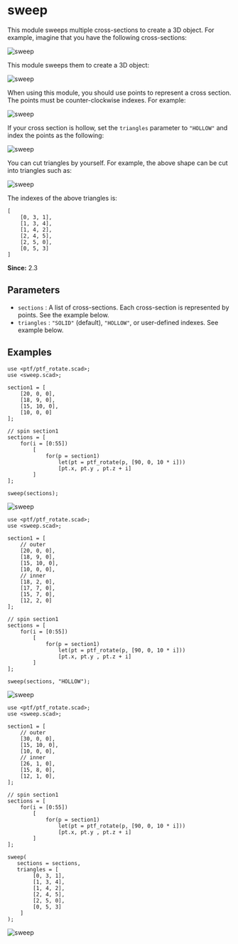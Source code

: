 # sweep

This module sweeps multiple cross-sections to create a 3D object. For example, imagine that you have the following cross-sections:

![sweep](images/lib3x-sweep-1.JPG)

This module sweeps them to create a 3D object:

![sweep](images/lib3x-sweep-2.JPG)

When using this module, you should use points to represent a cross section. The points must be counter-clockwise indexes. For example:

![sweep](images/lib3x-sweep-10.JPG)

If your cross section is hollow, set the `triangles` parameter to `"HOLLOW"` and index the points as the following:

![sweep](images/lib3x-sweep-5.JPG)

You can cut triangles by yourself. For example, the above shape can be cut into triangles such as:

![sweep](images/lib3x-sweep-6.JPG)

The indexes of the above triangles is:

    [
		[0, 3, 1],
		[1, 3, 4],
		[1, 4, 2],
		[2, 4, 5],
		[2, 5, 0],
		[0, 5, 3]
	]

**Since:** 2.3

## Parameters

- `sections` : A list of cross-sections. Each cross-section is represented by points. See the example below.
- `triangles` : `"SOLID"` (default), `"HOLLOW"`,  or user-defined indexes. See example below.

## Examples

	use <ptf/ptf_rotate.scad>;
	use <sweep.scad>;

	section1 = [
		[20, 0, 0],
		[18, 9, 0],
		[15, 10, 0],
		[10, 0, 0]
	];

	// spin section1
	sections = [
		for(i = [0:55]) 
			[
				for(p = section1)
					let(pt = ptf_rotate(p, [90, 0, 10 * i]))
					[pt.x, pt.y , pt.z + i]
			]
	];

	sweep(sections);

![sweep](images/lib3x-sweep-7.JPG)

	use <ptf/ptf_rotate.scad>;
	use <sweep.scad>;
	
	section1 = [
	    // outer
		[20, 0, 0],
		[18, 9, 0],
		[15, 10, 0],
		[10, 0, 0],
	    // inner
        [18, 2, 0],
        [17, 7, 0],
        [15, 7, 0],
	    [12, 2, 0]
	];
	
	// spin section1
	sections = [
	    for(i = [0:55]) 
	        [
	            for(p = section1)
	                let(pt = ptf_rotate(p, [90, 0, 10 * i]))
	                [pt.x, pt.y , pt.z + i]
	        ]
	];
	    
	sweep(sections, "HOLLOW");

![sweep](images/lib3x-sweep-8.JPG)

	use <ptf/ptf_rotate.scad>;
	use <sweep.scad>;
	
	section1 = [
	    // outer
        [30, 0, 0],
	    [15, 10, 0],
	    [10, 0, 0],
	    // inner
	    [26, 1, 0],
	    [15, 8, 0],
	    [12, 1, 0],        
	];
	
	// spin section1
	sections = [
	    for(i = [0:55]) 
	        [
	            for(p = section1)
	                let(pt = ptf_rotate(p, [90, 0, 10 * i]))
	                [pt.x, pt.y , pt.z + i]
	        ]
	];
	    
	sweep(
	   sections = sections, 
	   triangles = [
            [0, 3, 1],
            [1, 3, 4],
            [1, 4, 2],
            [2, 4, 5],
            [2, 5, 0],
            [0, 5, 3]
        ]
	);

![sweep](images/lib3x-sweep-9.JPG)





